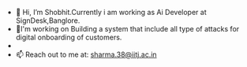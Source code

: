 - 👋 Hi, I’m Shobhit.Currently i am working as Ai Developer at SignDesk,Banglore.
- 👀I'm working on Building a system that include all type of attacks for digital onboarding of customers.
- 
- 📫 Reach out to me at: sharma.38@iitj.ac.in

<!---
showbit01/showbit01 is a ✨ special ✨ repository because its `README.md` (this file) appears on your GitHub profile.
You can click the Preview link to take a look at your changes.
--->

